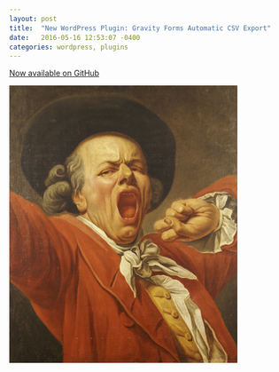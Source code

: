 ```yaml
---
layout: post
title:  "New WordPress Plugin: Gravity Forms Automatic CSV Export"
date:   2016-05-16 12:53:07 -0400
categories: wordpress, plugins
---
```


<a target="_blank" href="https://github.com/alexcavender/Gravity-Forms-Automatic-Export-to-CSV">Now available on GitHub</a>


![Wordpress Automatic CSV Export](/assets/ducreux.jpg)

